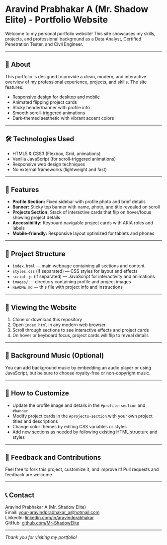 # Aravind Prabhakar A (Mr. Shadow Elite) - Portfolio Website

Welcome to my personal portfolio website! This site showcases my skills, projects, and professional background as a Data Analyst, Certified Penetration Tester, and Civil Engineer.

---

## 🚀 About

This portfolio is designed to provide a clean, modern, and interactive overview of my professional experience, projects, and skills. The site features:

- Responsive design for desktop and mobile
- Animated flipping project cards
- Sticky header/banner with profile info
- Smooth scroll-triggered animations
- Dark-themed aesthetic with vibrant accent colors

---

## 🛠️ Technologies Used

- HTML5 & CSS3 (Flexbox, Grid, animations)
- Vanilla JavaScript (for scroll-triggered animations)
- Responsive web design techniques
- No external frameworks (lightweight and fast)

---

## 🎨 Features

- **Profile Section:** Fixed sidebar with profile photo and brief details
- **Banner:** Sticky top banner with name, photo, and title revealed on scroll
- **Projects Section:** Stack of interactive cards that flip on hover/focus showing project details
- **Accessibility:** Keyboard navigable project cards with ARIA roles and labels
- **Mobile-friendly:** Responsive layout optimized for tablets and phones

---

## 📁 Project Structure

- `index.html` — main webpage containing all sections and content
- `styles.css` (if separated) — CSS styles for layout and effects
- `script.js` (if separated) — JavaScript for interactivity and animations
- `images/` — directory containing profile and project images
- `README.md` — this file with project info and instructions

---

## 📱 Viewing the Website

1. Clone or download this repository
2. Open `index.html` in any modern web browser
3. Scroll through sections to see interactive effects and project cards
4. On hover or keyboard focus, project cards will flip to reveal details

---

## 🎵 Background Music (Optional)

You can add background music by embedding an audio player or using JavaScript, but be sure to choose royalty-free or non-copyright music.

---

## 🌟 How to Customize

- Update the profile image and details in the `#profile-section` and `#banner`
- Modify project cards in the `#projects-section` with your own project titles and descriptions
- Change color themes by editing CSS variables or styles
- Add new sections as needed by following existing HTML structure and styles

---

## 🙌 Feedback and Contributions

Feel free to fork this project, customize it, and improve it! Pull requests and feedback are welcome.

---

## 📞 Contact

Aravind Prabhakar A (Mr. Shadow Elite)  
Email: your-aravindprabhakar_a@hotmail.com  
LinkedIn: [linkedin.com/in/aravindprabhakar](https://linkedin.com/in/aravindprabhakar)  
GitHub: [github.com/Mr-ShadowElite](https://github.com/Mr-ShadowElite)  

---

*Thank you for visiting my portfolio!*


